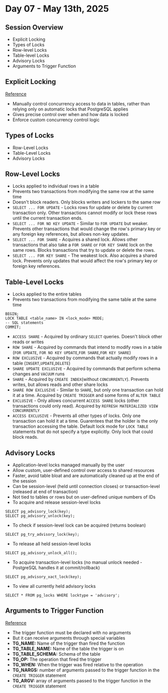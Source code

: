 # Day 07 - May 13th, 2025
## Session Overview
- Explicit Locking
- Types of Locks
- Row-level Locks
- Table-level Locks
- Advisory Locks
- Arguments to Trigger Function

## Explicit Locking
[Reference](https://www.postgresql.org/docs/current/explicit-locking.html)
- Manually control concurrency access to data in tables, rather than relying only on automatic locks that PostgreSQL applies
- Gives precise control over when and how data is locked
- Enforce custom concurrency control logic

## Types of Locks
- Row-Level Locks
- Table-Level Locks
- Advisory Locks

## Row-Level Locks
- Locks applied to individual rows in a table
- Prevents two transactions from modifying the same row at the same time
- Doesn't block readers. Only blocks writers and lockers to the same row
- `SELECT ... FOR UPDATE` - Locks rows for update or delete by current transaction only. Other transactions cannot modify or lock these rows until the current transaction ends.
- `SELECT ... FOR NO KEY UPDATE` - Similar to `FOR UPDATE` but weaker. Prevents other transactions that would change the row's primary key or any foreign key references, but allows non-key updates.
- `SELECT ... FOR SHARE` - Acquires a shared lock. Allows other transactions that also take a `FOR SHARE` or `FOR KEY SHARE` lock on the same rows. Blocks transactions that try to update or delete the rows.
- `SELECT ... FOR KEY SHARE` - The weakest lock. Also acquires a shared lock. Prevents only updates that would affect the row's primary key or foreign key references.

## Table-Level Locks
- Locks applied to the entire tables
- Prevents two transactions from modifying the same table at the same time
```
BEGIN;
LOCK TABLE <table_name> IN <lock_mode> MODE;
-- SQL statements
COMMIT;
```
- `ACCESS SHARE` - Acquired by ordinary `SELECT` queries. Doesn't block other reads or writes
- `ROW SHARE` - Acquired by commands that intend to modify rows in a table (`FOR UPDATE`, `FOR NO KEY UPDATE`,`FOR SHARE`,`FOR KEY SHARE`)
- `ROW EXCLUSIVE` - Acquired by commands that actually modify rows in a table (`INSERT`,`UPDATE`,`DELETE`)
- `SHARE UPDATE EXCLUSIVE` - Acquired by commands that perform schema changes and `VACUUM` runs
- `SHARE` - Acquired by `CREATE INDEX`(without `CONCURRENTLY`). Prevents writes, but allows reads and other share locks
- `SHARE ROW EXCLUSIVE` - Similar to `SHARE`, but only one transaction can hold it at a time. Acquired by `CREATE TRIGGER` and some forms of `ALTER TABLE`
- `EXCLUSIVE` - Only allows concurrent `ACCESS SHARE` locks (other transactions could only read). Acquired by `REFRESH MATERIALIZED VIEW CONCURRENTLY`
- `ACCESS EXCLUSIVE` - Prevents all other types of locks. Only one transaction can hold it at a time. Guarentees that the holder is the only transaction accessing the table. Default lock mode for `LOCK TABLE` statements that do not specify a type explicitly. Only lock that could block reads.

## Advisory Locks
- Application-level locks managed manually by the user
- Allow custom, user-defined control over access to shared resources
- Faster, avoid table bloat and are automatically cleaned up at the end of the session
- Can be session-level (held until connection closes) or transaction-level (released at end of transaction)
- Not tied to tables or rows but on user-defined unique numbers of IDs
- To acquire and release session-level locks
```
SELECT pg_advisory_lock(key);
SELECT pg_advisory_unlock(key);
```
- To check if session-level lock can be acquired (returns boolean)
```
SELECT pg_try_advisory_lock(key);
```
- To release all held session-level locks
```
SELECT pg_advisory_unlock_all();
```
- To acquire transaction-level locks (no manual unlock needed - PostgreSQL handles it at commit/rollback)
```
SELECT pg_advisory_xact_lock(key);
```
- To view all currently held advisory locks
```
SELECT * FROM pg_locks WHERE locktype = 'advisory';
```

## Arguments to Trigger Function
[Reference](https://www.postgresql.org/docs/current/plpgsql-trigger.html)
- The trigger function must be declared with no arguments
- But it can receive arguments through special variables
- **TG_NAME:** Name of the trigger than fired the function
- **TG_TABLE_NAME:** Name of the table the trigger is on
- **TG_TABLE_SCHEMA:** Schema of the table
- **TG_OP:** The operation that fired the trigger
- **TG_WHEN:** When the trigger was fired relative to the operation
- **TG_NARGS:** number of arguments passed to the trigger function in the `CREATE TRIGGER` statement
- **TG_ARGV:** array of arguments passed to the trigger function in the `CREATE TRIGGER` statement